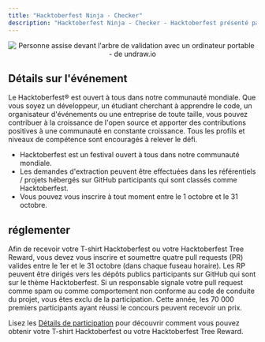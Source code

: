 ```yaml
---
title: "Hacktoberfest Ninja - Checker"
description: "Hacktoberfest Ninja - Checker - Hacktoberfest présenté par DigitalOcean"
---
```


<center>
  <img class="Splash-Image" alt="Personne assise devant l'arbre de validation avec un ordinateur portable - de undraw.io" />
</center>

## Détails sur l'événement

Le Hacktoberfest® est ouvert à tous dans notre communauté mondiale. Que vous soyez un développeur, un étudiant cherchant à apprendre le code, un organisateur d'événements ou une entreprise de toute taille, vous pouvez contribuer à la croissance de l'open source et apporter des contributions positives à une communauté en constante croissance. Tous les profils et niveaux de compétence sont encouragés à relever le défi.

- Hacktoberfest est un festival ouvert à tous dans notre communauté mondiale.
- Les demandes d'extraction peuvent être effectuées dans les référentiels / projets hébergés sur GitHub participants qui sont classés comme Hacktoberfest.
- Vous pouvez vous inscrire à tout moment entre le 1 octobre et le 31 octobre.

## réglementer

Afin de recevoir votre T-shirt Hacktoberfest ou votre Hacktoberfest Tree Reward, vous devez vous inscrire et soumettre quatre pull requests (PR) valides entre le 1er et le 31 octobre (dans chaque fuseau horaire). Les RP peuvent être dirigés vers les dépôts publics participants sur GitHub qui sont sur le thème Hacktoberfest. Si un responsable signale votre pull request comme spam ou comme comportement non conforme au code de conduite du projet, vous êtes exclu de la participation. Cette année, les 70 000 premiers participants ayant réussi le concours peuvent recevoir un prix.

Lisez les [Détails de participation](https://hacktoberfest.digitalocean.com/details) pour découvrir comment vous pouvez obtenir votre T-shirt Hacktoberfest ou votre Hacktoberfest Tree Reward.
